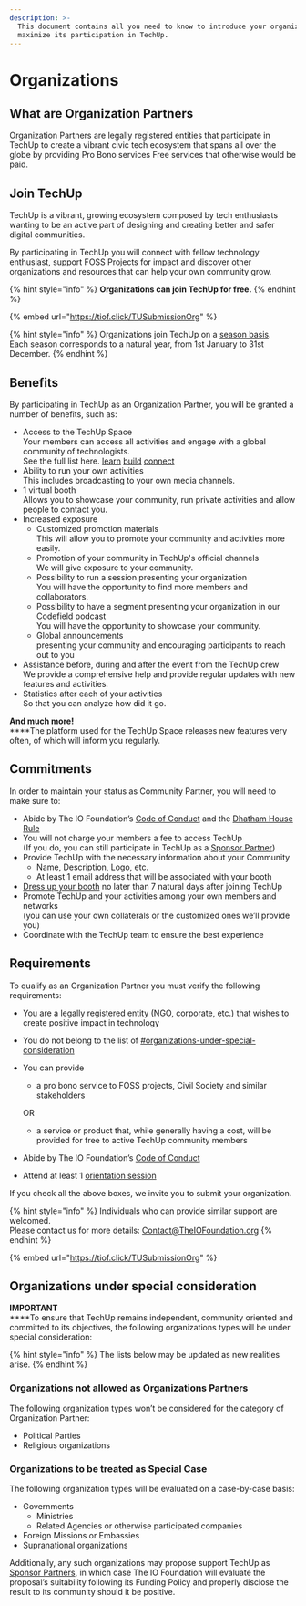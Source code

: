 ```yaml
---
description: >-
  This document contains all you need to know to introduce your organization and
  maximize its participation in TechUp.
---
```


# Organizations

## What are Organization Partners

Organization Partners are legally registered entities that participate in TechUp to create a vibrant civic tech ecosystem that spans all over the globe by providing Pro Bono services Free services that otherwise would be paid.

## Join TechUp

TechUp is a vibrant, growing ecosystem composed by tech enthusiasts wanting to be an active part of designing and creating better and safer digital communities.

By participating in TechUp you will connect with fellow technology enthusiast, support FOSS Projects for impact and discover other organizations and resources that can help your own community grow.

{% hint style="info" %}
**Organizations can join TechUp for free.**
{% endhint %}

{% embed url="https://tiof.click/TUSubmissionOrg" %}

{% hint style="info" %}
Organizations join TechUp on a [season basis](../../about/seasons/).\
Each season corresponds to a natural year, from 1st January to 31st December.
{% endhint %}

## Benefits

By participating in TechUp as an Organization Partner, you will be granted a number of benefits, such as:

* Access to the TechUp Space\
  Your members can access all activities and engage with a global community of technologists.\
  See the full list here. [learn](../../activities/learn/ "mention") [build](../../activities/build/ "mention") [connect](../../activities/connect/ "mention")
* Ability to run your own activities\
  This includes broadcasting to your own media channels.
* 1 virtual booth\
  Allows you to showcase your community, run private activities and allow people to contact you.
* Increased exposure
  * Customized promotion materials\
    This will allow you to promote your community and activities more easily.
  * Promotion of your community in TechUp's official channels\
    We will give exposure to your community.
  * Possibility to run a session presenting your organization\
    You will have the opportunity to find more members and collaborators.
  * Possibility to have a segment presenting your organization in our Codefield podcast\
    You will have the opportunity to showcase your community.
  * Global announcements\
    presenting your community and encouraging participants to reach out to you
* Assistance before, during and after the event from the TechUp crew\
  We provide a comprehensive help and provide regular updates with new features and activities.
* Statistics after each of your activities\
  So that you can analyze how did it go.

**And much more!**\
****The platform used for the TechUp Space releases new features very often, of which will inform you regularly.

## Commitments

In order to maintain your status as Community Partner, you will need to make sure to:

* Abide by The IO Foundation’s [Code of Conduct](https://tiof.click/TIOFPolicyCoC) and the [Dhatham House Rule](../../about/dhatam-house-rule.md)
* You will not charge your members a fee to access TechUp\
  (If you do, you can still participate in TechUp as a [Sponsor Partner](../sponsors/))
* Provide TechUp with the necessary information about your Community
  * Name, Description, Logo, etc.
  * At least 1 email address that will be associated with your booth
* [Dress up your booth](https://help.airmeet.com/support/solutions/articles/82000443874-how-to-setup-booths-in-airmeet) no later than 7 natural days after joining TechUp
* Promote TechUp and your activities among your own members and networks\
  (you can use your own collaterals or the customized ones we’ll provide you)
* Coordinate with the TechUp team to ensure the best experience

## Requirements

To qualify as an Organization Partner you must verify the following requirements:

* You are a legally registered entity (NGO, corporate, etc.) that wishes to create positive impact in technology
* You do not belong to the list of [#organizations-under-special-consideration](./#organizations-under-special-consideration "mention")
*   You can provide

    * a pro bono service to FOSS projects, Civil Society and similar stakeholders

    OR

    * a service or product that, while generally having a cost, will be provided for free to active TechUp community members
* Abide by The IO Foundation’s [Code of Conduct](https://tiof.click/TIOFPolicyCoC)
* Attend at least 1 [orientation session](../orientation-sessions.md)

If you check all the above boxes, we invite you to submit your organization.

{% hint style="info" %}
Individuals who can provide similar support are welcomed.\
Please contact us for more details: Contact@TheIOFoundation.org
{% endhint %}

{% embed url="https://tiof.click/TUSubmissionOrg" %}

## Organizations under special consideration

**IMPORTANT**\
****To ensure that TechUp remains independent, community oriented and committed to its objectives, the following organizations types will be under special consideration:

{% hint style="info" %}
The lists below may be updated as new realities arise.
{% endhint %}

### Organizations not allowed as Organizations Partners

The following organization types won’t be considered for the category of Organization Partner:

* Political Parties
* Religious organizations

### Organizations to be treated as Special Case

The following organization types will be evaluated on a case-by-case basis:

* Governments
  * Ministries
  * Related Agencies or otherwise participated companies
* Foreign Missions or Embassies
* Supranational organizations

Additionally, any such organizations may propose support TechUp as [Sponsor Partners](../sponsors/), in which case The IO Foundation will evaluate the proposal’s suitability following its Funding Policy and properly disclose the result to its community should it be positive.


